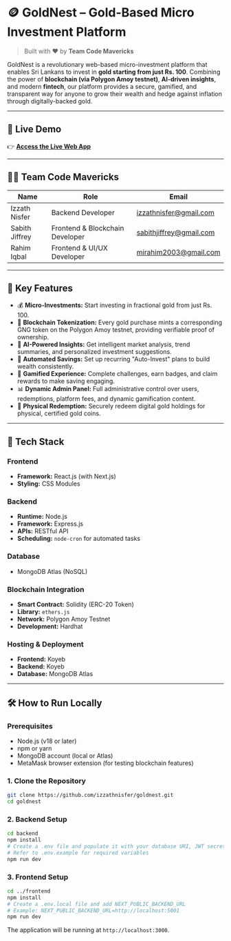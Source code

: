 # 🪙 GoldNest – Gold-Based Micro Investment Platform

> Built with ❤️ by **Team Code Mavericks**

GoldNest is a revolutionary web-based micro-investment platform that enables Sri Lankans to invest in **gold starting from just Rs. 100**. Combining the power of **blockchain (via Polygon Amoy testnet)**, **AI-driven insights**, and modern **fintech**, our platform provides a secure, gamified, and transparent way for anyone to grow their wealth and hedge against inflation through digitally-backed gold.

---

## 🚀 Live Demo

👉 **[Access the Live Web App](https://goldnest.pages.dev/)**

---

## 👨‍💻 Team Code Mavericks

| Name           | Role               | Email                   |
|----------------|--------------------|-------------------------|
| Izzath Nisfer | Backend Developer  | izzathnisfer@gmail.com  |
| Sabith Jiffrey | Frontend & Blockchain Developer | sabithjiffrey@gmail.com |
| Rahim Iqbal    | Frontend & UI/UX Developer | mirahim2003@gmail.com   |

---

## 📌 Key Features

-   💰 **Micro-Investments:** Start investing in fractional gold from just Rs. 100.
-   🔗 **Blockchain Tokenization:** Every gold purchase mints a corresponding GNG token on the Polygon Amoy testnet, providing verifiable proof of ownership.
-   🧠 **AI-Powered Insights:** Get intelligent market analysis, trend summaries, and personalized investment suggestions.
-   🤖 **Automated Savings:** Set up recurring "Auto-Invest" plans to build wealth consistently.
-   🧩 **Gamified Experience:** Complete challenges, earn badges, and claim rewards to make saving engaging.
-   📊 **Dynamic Admin Panel:** Full administrative control over users, redemptions, platform fees, and dynamic gamification content.
-   🔄 **Physical Redemption:** Securely redeem digital gold holdings for physical, certified gold coins.

---

## 🧰 Tech Stack

### Frontend
-   **Framework:** React.js (with Next.js)
-   **Styling:** CSS Modules

### Backend
-   **Runtime:** Node.js
-   **Framework:** Express.js
-   **APIs:** RESTful API
-   **Scheduling:** `node-cron` for automated tasks

### Database
-   MongoDB Atlas (NoSQL)

### Blockchain Integration
-   **Smart Contract:** Solidity (ERC-20 Token)
-   **Library:** `ethers.js`
-   **Network:** Polygon Amoy Testnet
-   **Development:** Hardhat

### Hosting & Deployment
-   **Frontend:** Koyeb
-   **Backend:** Koyeb
-   **Database:** MongoDB Atlas

---

## 🛠️ How to Run Locally

### Prerequisites
- Node.js (v18 or later)
- npm or yarn
- MongoDB account (local or Atlas)
- MetaMask browser extension (for testing blockchain features)

### 1. Clone the Repository
```bash
git clone https://github.com/izzathnisfer/goldnest.git
cd goldnest
```

### 2. Backend Setup
```bash
cd backend
npm install
# Create a .env file and populate it with your database URI, JWT secrets, etc.
# Refer to .env.example for required variables
npm run dev
```

### 3. Frontend Setup
```bash
cd ../frontend
npm install
# Create a .env.local file and add NEXT_PUBLIC_BACKEND_URL
# Example: NEXT_PUBLIC_BACKEND_URL=http://localhost:5001
npm run dev
```
The application will be running at `http://localhost:3000`.
